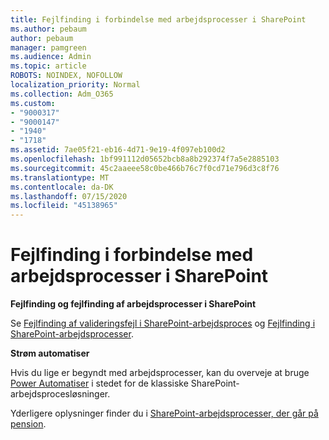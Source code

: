 ```yaml
---
title: Fejlfinding i forbindelse med arbejdsprocesser i SharePoint
ms.author: pebaum
author: pebaum
manager: pamgreen
ms.audience: Admin
ms.topic: article
ROBOTS: NOINDEX, NOFOLLOW
localization_priority: Normal
ms.collection: Adm_O365
ms.custom:
- "9000317"
- "9000147"
- "1940"
- "1718"
ms.assetid: 7ae05f21-eb16-4d71-9e19-4f097eb100d2
ms.openlocfilehash: 1bf991112d05652bcb8a8b292374f7a5e2885103
ms.sourcegitcommit: 45c2aaeee58c0be466b76c7f0cd71e796d3c8f76
ms.translationtype: MT
ms.contentlocale: da-DK
ms.lasthandoff: 07/15/2020
ms.locfileid: "45138965"
---
```

# <a name="troubleshoot-workflows-in-sharepoint"></a>Fejlfinding i forbindelse med arbejdsprocesser i SharePoint

**Fejlfinding og fejlfinding af arbejdsprocesser i SharePoint**

Se [Fejlfinding af valideringsfejl i SharePoint-arbejdsproces](https://docs.microsoft.com/sharepoint/dev/general-development/troubleshooting-sharepoint-server-workflow-validation-errors-in-visio) og [Fejlfinding i SharePoint-arbejdsprocesser](https://docs.microsoft.com/sharepoint/dev/general-development/debugging-sharepoint-server-workflows).

**Strøm automatiser**

Hvis du lige er begyndt med arbejdsprocesser, kan du overveje at bruge [Power Automatiser](https://docs.microsoft.com/power-automate/modern-approvals) i stedet for de klassiske SharePoint-arbejdsprocesløsninger.

Yderligere oplysninger finder du i [SharePoint-arbejdsprocesser, der går på pension](https://docs.microsoft.com/alchemyinsights/sharepoint-workflows-retiring).

